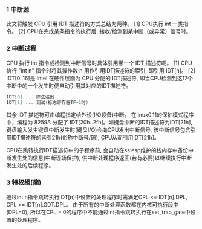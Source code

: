 ### 1 中断源
此文将触发 CPU 引用 IDT 描述符的方式总结为两种。
[1] CPU执行 int 一类指令。
[2] CPU在完成某条指令的执行后, 接收/检测到某中断（或异常）信号时。

### 2 中断过程
CPU 执行 int 指令或检测到中断信号时具体引用哪一个 IDT 描述符呢。
[1] CPU执行 "int n" 指令时将其操作数 n 用作引用IDT描述符的索引, 即引用 IDT[n]。
[2] IDT[0..16]是 Intel 在硬件层面为 CPU 分配的 IDT描述符,
即当CPU检测到这17个中断中的一个发生时便自动引用其对应的IDT描述符。
```C 
IDT[0] ... 除法溢出
IDT[1] ... 调试(标志寄存器TF=1时)
```

其余 IDT 描述符可由编程指定给外设(I/O设备)中断。
在linux0.11的保护模式程序中，编程为 8259A 分配了 IDT[20h..2fh]。如键盘中断的IDT描述符为IDT[21h], 键盘输入发生键盘中断发生时(键盘I/O)会向CPU发出中断信号, 该中断信号包含引用IDT描述符的索引21h(俗称中断号/码), CPU从而引用IDT[21h]。

CPU在跳转执行IDT描述符中的子程序前, 会自动在ss:esp维护的栈内存中备份中断发生处的信息(中断现场保护), 供中断处理程序返回(若有必要)以继续执行中断发生处的后续程序。

### 3 特权级(简)
通过int n指令跳转执行IDT[n]中设置的处理程序时需满足CPL <= IDT[n].DPL, CPL >= IDT[n].GDT.DPL。 由于所有的中断处理函数都在内核可执行段中(DPL=0), 所以在CPL > 0的程序中不能通过int指令跳转执行在set_trap_gate中设置的处理程序。
